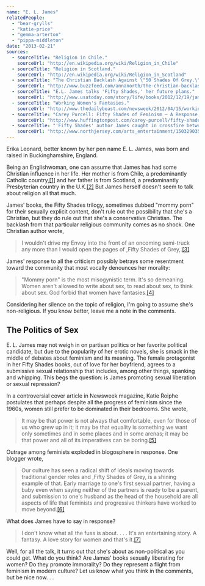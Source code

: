 ```yaml
---
name: "E. L. James"
relatedPeople:
  - "bear-grylls"
  - "katie-price"
  - "gemma-arterton"
  - "pippa-middleton"
date: "2013-02-21"
sources:
  - sourceTitle: "Religion in Chile."
    sourceUrl: "http://en.wikipedia.org/wiki/Religion_in_Chile"
  - sourceTitle: "Religion in Scotland."
    sourceUrl: "http://en.wikipedia.org/wiki/Religion_in_Scotland"
  - sourceTitle: "The Christian Backlash Against \"50 Shades Of Grey.\""
    sourceUrl: "http://www.buzzfeed.com/annanorth/the-christian-backlash-against-50-shades-of-grey"
  - sourceTitle: "E.L. James talks 'Fifty Shades,' her future plans."
    sourceUrl: "http://www.usatoday.com/story/life/books/2012/12/19/james-interview-fifty-shades/1767497/"
  - sourceTitle: "Working Women's Fantasies."
    sourceUrl: "http://www.thedailybeast.com/newsweek/2012/04/15/working-women-s-fantasies.html"
  - sourceTitle: "Carey Purcell: Fifty Shades of Feminism – A Response to E. L. James' 'Fifty Shades of Grey.'"
    sourceUrl: "http://www.huffingtonpost.com/carey-purcell/fifty-shades-of-grey-feminism_b_2395932.html"
  - sourceTitle: "'Fifty Shades' author James caught in crossfire between rabid fans, critics."
    sourceUrl: "http://www.northjersey.com/arts_entertainment/150329035_It_s_James___holy_cow__moment__Fifty_Shades__writer_hearing_from_rabid_fans__critics.html?page=all"
---
```


Erika Leonard, better known by her pen name E. L. James, was born and raised in Buckinghamshire, England.

Being an Englishwoman, one can assume that James has had some Christian influence in her life. Her mother is from Chile, a predominantly Catholic country,<a class="source-citation" href="#http://en.wikipedia.org/wiki/Religion_in_Chile" title="Religion in Chile.">[1]</a> and her father is from Scotland, a predominantly Presbyterian country in the U.K.<a class="source-citation" href="#http://en.wikipedia.org/wiki/Religion_in_Scotland" title="Religion in Scotland.">[2]</a> But James herself doesn't seem to talk about religion all that much.

James' books, the Fifty Shades trilogy, sometimes dubbed "mommy porn" for their sexually explicit content, don't rule out the possibility that she's a Christian, but they do rule out that she's a conservative Christian. The backlash from that particular religious community comes as no shock. One Christian author wrote,

>I wouldn't drive my Envoy into the front of an oncoming semi-truck any more than I would open the pages of ,Fifty Shades of Grey,.<a class="source-citation" href="#http://www.buzzfeed.com/annanorth/the-christian-backlash-against-50-shades-of-grey" title="The Christian Backlash Against &quot;50 Shades Of Grey.&quot;">[3]</a>

James' response to all the criticism possibly betrays some resentment toward the community that most vocally denounces her morality:

>"Mommy porn" is the most misogynistic term. It's so demeaning. Women aren't allowed to write about sex, to read about sex, to think about sex. God forbid that women have fantasies.<a class="source-citation" href="#http://www.usatoday.com/story/life/books/2012/12/19/james-interview-fifty-shades/1767497/" title="E.L. James talks &apos;Fifty Shades,&apos; her future plans.">[4]</a>

Considering her silence on the topic of religion, I'm going to assume she's non-religious. If you know better, leave me a note in the comments.


## The Politics of Sex

E. L. James may not weigh in on partisan politics or her favorite political candidate, but due to the popularity of her erotic novels, she is smack in the middle of debates about feminism and its meaning. The female protagonist in her Fifty Shades books, out of love for her boyfriend, agrees to a submissive sexual relationship that includes, among other things, spanking and whipping. This begs the question: is James promoting sexual liberation or sexual repression?

In a controversial cover article in Newsweek magazine, Katie Roiphe postulates that perhaps despite all the progress of feminism since the 1960s, women still prefer to be dominated in their bedrooms. She wrote,

>It may be that power is not always that comfortable, even for those of us who grew up in it; it may be that equality is something we want only sometimes and in some places and in some arenas; it may be that power and all of its imperatives can be boring.<a class="source-citation" href="#http://www.thedailybeast.com/newsweek/2012/04/15/working-women-s-fantasies.html" title="Working Women&apos;s Fantasies.">[5]</a>

Outrage among feminists exploded in blogosphere in response. One blogger wrote,

>Our culture has seen a radical shift of ideals moving towards traditional gender roles and ,Fifty Shades of Grey, is a shining example of that. Early marriage to one's first sexual partner, having a baby even when saying neither of the partners is ready to be a parent, and submission to one's husband as the head of the household are all aspects of life that feminists and progressive thinkers have worked to move beyond.<a class="source-citation" href="#http://www.huffingtonpost.com/carey-purcell/fifty-shades-of-grey-feminism_b_2395932.html" title="Carey Purcell: Fifty Shades of Feminism – A Response to E. L. James&apos; &apos;Fifty Shades of Grey.&apos;">[6]</a>

What does James have to say in response?

>I don't know what all the fuss is about. . . . It's an entertaining story. A fantasy. A love story for women and that's it.<a class="source-citation" href="#http://www.northjersey.com/arts_entertainment/150329035_It_s_James___holy_cow__moment__Fifty_Shades__writer_hearing_from_rabid_fans__critics.html?page=all" title="&apos;Fifty Shades&apos; author James caught in crossfire between rabid fans, critics.">[7]</a>

Well, for all the talk, it turns out that she's about as non-political as you could get. What do you think? Are James' books sexually liberating for women? Do they promote immorality? Do they represent a flight from feminism in modern culture? Let us know what you think in the comments, but be nice now. . .